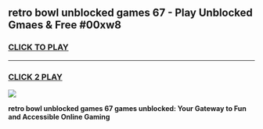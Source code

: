
## retro bowl unblocked games 67 - Play Unblocked Gmaes & Free #00xw8
<h3>
<a href="https://news.freeplayer.one?title=retro_bowl_unblocked_games_67&ref=03M">CLICK TO PLAY</a></h3>
<hr>

<h3>
<a href="https://news.freeplayer.one?title=retro_bowl_unblocked_games_67&ref=03M">CLICK 2 PLAY</a>
  
</h3>

<a href="https://news.freeplayer.one?title=retro_bowl_unblocked_games_67&ref=03M"><img src="https://clearcache.store/games.png"></a>


**retro bowl unblocked games 67 games unblocked: Your Gateway to Fun and Accessible Online Gaming**

